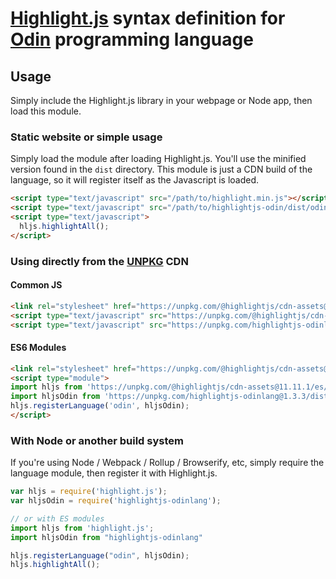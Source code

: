 ﻿# [Highlight.js](https://highlightjs.org/) syntax definition for [Odin](https://odin-lang.com/) programming language

## Usage

Simply include the Highlight.js library in your webpage or Node app, then load this module.

### Static website or simple usage

Simply load the module after loading Highlight.js. You'll use the minified version found in the `dist` directory. This module is just a CDN build of the language, so it will register itself as the Javascript is loaded.

```html
<script type="text/javascript" src="/path/to/highlight.min.js"></script>
<script type="text/javascript" src="/path/to/highlightjs-odin/dist/odin.min.js"></script>
<script type="text/javascript">
  hljs.highlightAll();
</script>
```

### Using directly from the [UNPKG](https://unpkg.com) CDN

#### Common JS

```html
<link rel="stylesheet" href="https://unpkg.com/@highlightjs/cdn-assets@11.11.1/styles/default.min.css">
<script type="text/javascript" src="https://unpkg.com/@highlightjs/cdn-assets@11.11.1/highlight.min.js"></script>
<script type="text/javascript" src="https://unpkg.com/highlightjs-odinlang@1.3.3/dist/odin.min.js"></script>
```

#### ES6 Modules

```html
<link rel="stylesheet" href="https://unpkg.com/@highlightjs/cdn-assets@11.11.1/styles/default.min.css">
<script type="module">
import hljs from 'https://unpkg.com/@highlightjs/cdn-assets@11.11.1/es/highlight.min.js';
import hljsOdin from 'https://unpkg.com/highlightjs-odinlang@1.3.3/dist/odin.es.min.js';
hljs.registerLanguage('odin', hljsOdin);
</script>
```

### With Node or another build system

If you're using Node / Webpack / Rollup / Browserify, etc, simply require the language module, then register it with Highlight.js.

```javascript
var hljs = require('highlight.js');
var hljsOdin = require('highlightjs-odinlang');

// or with ES modules
import hljs from 'highlight.js';
import hljsOdin from "highlightjs-odinlang"

hljs.registerLanguage("odin", hljsOdin);
hljs.highlightAll();
```

